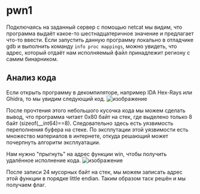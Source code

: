 # pwn1

Подключаясь на заданный сервер с помощью netcat мы видим, что программа выдаёт какое-то шестнадцатеричное значение и предлагает что-то ввести. 
Если запустить данную программу локально в отладчике gdb и выполнить команду `info proc mappings`, можно увидеть, что адрес, который отдаёт нам исполняемый файл принадлежит региону с самим бинарником. 

## Анализ кода
Если открыть программу в декомпиляторе, например IDA Hex-Rays или Ghidra, то мы увидим следующий код.
![изображение](https://user-images.githubusercontent.com/64375994/151363202-74e779e7-d6a4-48ef-b93d-fc4f2a4da6ee.png)

После прочтения этого небольшого кусочка кода мы можем сделать вывод, что программа читает 0x80 байт на стек, где выделено только 8 байт (sizeof(__int64)==8). Следовательно здесь есть уязвимость переполнения буфера на стеке. По эксплутации этой уязвимости есть множество материалов в интернете, откуда решающий может почерпнуть алгоритм эксплуатации. 

Нам нужно "прыгнуть" на адрес функции win, чтобы получить удалённое исполнение кода.
![изображение](https://user-images.githubusercontent.com/64375994/151363632-573adf0d-cd70-4057-8b45-cb5e5f1c9573.png)

После записи 24 мусорных байт на стек, мы можем записать адрес этой функции в порядке little endian. Таким образом таск решён и мы получаем флаг.
